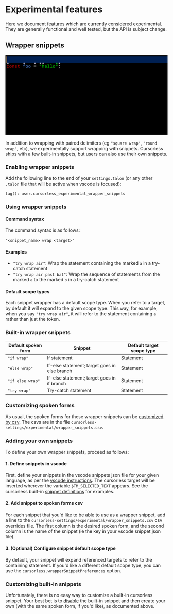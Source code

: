 # Experimental features

Here we document features which are currently considered experimental. They are generally functional and well tested, but the API is subject change.

## Wrapper snippets

![Wrapper snippet demo](images/tryWrapFine.gif)

In addition to wrapping with paired delimiters (eg `"square wrap"`, `"round wrap"`, etc), we experimentally support wrapping with snippets. Cursorless ships with a few built-in snippets, but users can also use their own snippets.

### Enabling wrapper snippets

Add the following line to the end of your `settings.talon` (or any other `.talon` file that will be active when vscode is focused):

```
tag(): user.cursorless_experimental_wrapper_snippets
```

### Using wrapper snippets

#### Command syntax

The command syntax is as follows:

```
"<snippet_name> wrap <target>"
```

#### Examples

- `"try wrap air"`: Wrap the statement containing the marked `a` in a try-catch statement
- `"try wrap air past bat"`: Wrap the sequence of statements from the marked `a` to the marked `b` in a try-catch statement

#### Default scope types

Each snippet wrapper has a default scope type. When you refer to a target, by default it will expand to the given scope type. This way, for example, when you say `"try wrap air"`, it will refer to the statement containing `a` rather than just the token.

### Built-in wrapper snippets

| Default spoken form | Snippet                                       | Default target scope type |
| ------------------- | --------------------------------------------- | ------------------------- |
| `"if wrap"`         | If statement                                  | Statement                 |
| `"else wrap"`       | If-else statement; target goes in else branch | Statement                 |
| `"if else wrap"`    | If-else statement; target goes in if branch   | Statement                 |
| `"try wrap"`        | Try-catch statement                           | Statement                 |

### Customizing spoken forms

As usual, the spoken forms for these wrapper snippets can be [customized by csv](customization.md). The csvs are in the file `cursorless-settings/experimental/wrapper_snippets.csv`.

### Adding your own snippets

To define your own wrapper snippets, proceed as follows:

#### 1. Define snippets in vscode

First, define your snippets in the vscode snippets json file for your given language, as per the [vscode instructions](https://code.visualstudio.com/docs/editor/userdefinedsnippets). The cursorless target will be inserted wherever the variable `$TM_SELECTED_TEXT` appears. See the cursorless built-in [snippet definitions](https://github.com/pokey/cursorless-vscode/tree/main/snippets) for examples.

#### 2. Add snippet to spoken forms csv

For each snippet that you'd like to be able to use as a wrapper snippet, add a line to the `cursorless-settings/experimental/wrapper_snippets.csv` csv overrides file. The first column is the desired spoken form, and the second column is the name of the snippet (ie the key in your vscode snippet json file).

#### 3. (Optional) Configure snippet default scope type

By default, your snippet will expand referenced targets to refer to the containing statement. If you'd like a different default scope type, you can use the `cursorless.wrapperSnippetPreferences` option.

### Customizing built-in snippets

Unfortunately, there is no easy way to customize a built-in cursorless snippet. Your best bet is to [disable](customization.md#removing-a-term) the built-in snippet and then create your own (with the same spoken form, if you'd like), as documented above.
